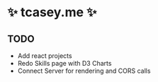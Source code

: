 # :sparkles: tcasey.me :sparkles:

## TODO

  - Add react projects
  - Redo Skills page with D3 Charts
  - Connect Server for rendering and CORS calls
